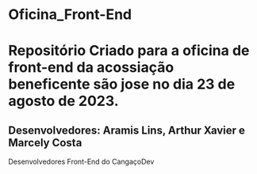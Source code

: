 # Oficina_Front-End
<h1>Repositório Criado para a oficina de front-end da acossiação beneficente são jose no dia 23 de agosto de 2023.</h1>
<h2>Desenvolvedores: Aramis Lins, Arthur Xavier e Marcely Costa</h2> <p>Desenvolvedores Front-End do CangaçoDev</p>

